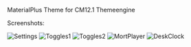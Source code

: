 MaterialPlus Theme for CM12.1 Themeengine


Screenshots:

![Settings](http://markusmenzel.de/theme/materialplus/settings.jpg)
![Toggles1](http://markusmenzel.de/theme/materialplus/toggle1.jpg)
![Toggles2](http://markusmenzel.de/theme/materialplus/toggle2.jpg)
![MortPlayer](http://markusmenzel.de/theme/materialplus/mort1.jpg)
![DeskClock](http://markusmenzel.de/theme/materialplus/clock1.jpg)